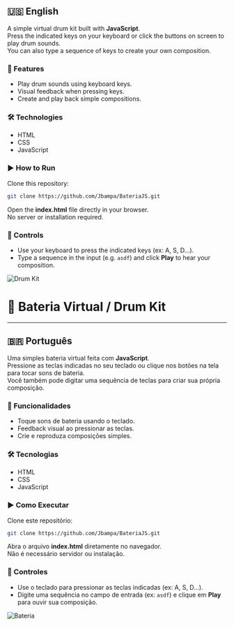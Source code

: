 ## 🇺🇸 English

A simple virtual drum kit built with **JavaScript**.  
Press the indicated keys on your keyboard or click the buttons on screen to play drum sounds.  
You can also type a sequence of keys to create your own composition.

### 🚀 Features
- Play drum sounds using keyboard keys.  
- Visual feedback when pressing keys.  
- Create and play back simple compositions.  

### 🛠️ Technologies
- HTML  
- CSS  
- JavaScript  

### ▶️ How to Run
Clone this repository:

```bash
git clone https://github.com/Jbampa/BateriaJS.git
```

Open the **index.html** file directly in your browser.  
No server or installation required.

### 🎹 Controls
- Use your keyboard to press the indicated keys (ex: A, S, D…).  
- Type a sequence in the input (e.g. `asdf`) and click **Play** to hear your composition.

![Drum Kit](https://github.com/user-attachments/assets/886a0760-2c66-4017-a395-35c14d53b5d7)
# 🥁 Bateria Virtual / Drum Kit

---

## 🇧🇷 Português

Uma simples bateria virtual feita com **JavaScript**.  
Pressione as teclas indicadas no seu teclado ou clique nos botões na tela para tocar sons de bateria.  
Você também pode digitar uma sequência de teclas para criar sua própria composição.

### 🚀 Funcionalidades
- Toque sons de bateria usando o teclado.
- Feedback visual ao pressionar as teclas.
- Crie e reproduza composições simples.

### 🛠️ Tecnologias
- HTML  
- CSS  
- JavaScript  

### ▶️ Como Executar
Clone este repositório:

```bash
git clone https://github.com/Jbampa/BateriaJS.git
```

Abra o arquivo **index.html** diretamente no navegador.  
Não é necessário servidor ou instalação.

### 🎹 Controles
- Use o teclado para pressionar as teclas indicadas (ex: A, S, D…).  
- Digite uma sequência no campo de entrada (ex: `asdf`) e clique em **Play** para ouvir sua composição.

![Bateria](https://github.com/user-attachments/assets/023c414a-4eae-4a80-b818-e7041b75a67a)
